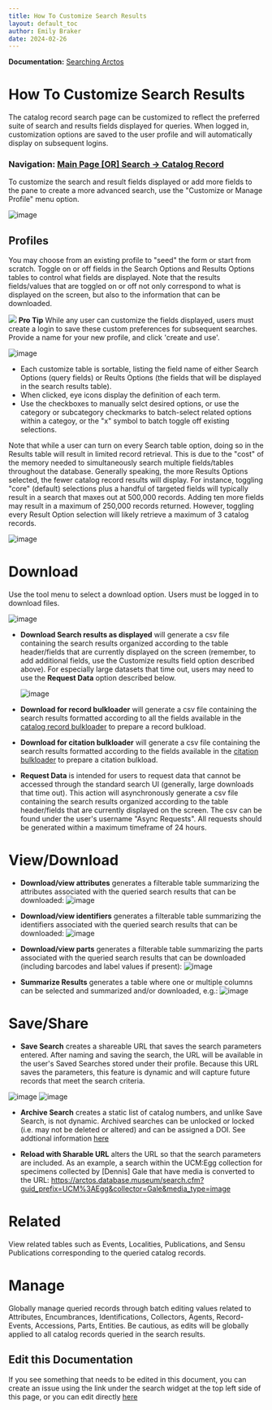 ```yaml
---
title: How To Customize Search Results
layout: default_toc
author: Emily Braker
date: 2024-02-26
---
```


**Documentation:** [Searching Arctos](https://github.com/ArctosDB/documentation-wiki/edit/gh-pages/_how_to/How-to-Search-for-Specimens.markdown)

# How To Customize Search Results

The catalog record search page can be customized to reflect the preferred suite of search and results fields displayed for queries. When logged in, customization options are saved to the user profile and will automatically display on subsequent logins.

### Navigation: [Main Page [OR] Search -> Catalog Record](https://arctos.database.museum/search.cfm)


To customize the search and result fields displayed or add more fields to the pane to create a more advanced search, use the "Customize or Manage Profile" menu option. 

![image](https://github.com/ArctosDB/documentation-wiki/assets/11336485/30a66614-f458-42e8-9d81-874e9e2f79cf)

## Profiles

You may choose from an existing profile to "seed" the form or start from scratch. Toggle on or off fields in the Search Options and Results Options tables to control what fields are displayed. Note that the results fields/values that are toggled on or off not only correspond to what is displayed on the screen, but also to the information that can be downloaded. 

![](https://raw.githubusercontent.com/ArctosDB/documentation-wiki/gh-pages/tutorial_images/Bear%20Pro.jpg) **Pro Tip**
While any user can customize the fields displayed, users must create a login to save these custom preferences for subsequent searches. Provide a name for your new profile, and click 'create and use'.

![image](https://github.com/ArctosDB/documentation-wiki/assets/11336485/64853aa2-6262-45d0-8e89-b088fe0c5346)

* Each customize table is sortable, listing the field name of either Search Options (query fields) or Reults Options (the fields that will be displayed in the search results table).
* When clicked, eye icons display the definition of each term.
* Use the checkboxes to manually selct desired options, or use the category or subcategory checkmarks to batch-select related options within a categoy, or the "x" symbol to batch toggle off existing selections.

Note that while a user can turn on every Search table option, doing so in the Results table will result in limited record retrieval. This is due to the "cost" of the memory needed to simultaneously search multiple fields/tables throughout the database. Generally speaking, the more Results Options selected, the fewer catalog record results will display. For instance, toggling "core" (default) selections plus a handful of targeted fields will typically result in a search that maxes out at 500,000 records. Adding ten more fields may result in a maximum of 250,000 records returned. However, toggling every Result Option selection will likely retrieve a maximum of 3 catalog records. 

![image](https://github.com/ArctosDB/documentation-wiki/assets/11336485/882cc1c9-785a-4fbc-848e-a62c50441f66)

# Download

Use the tool menu to select a download option. Users must be logged in to download files. 

![image](https://github.com/ArctosDB/documentation-wiki/assets/11336485/f12af684-d86d-46b7-a03e-1bb4bd780d33)

* **Download Search results as displayed** will generate a csv file containing the search results organized according to the table header/fields that are currently displayed on the screen (remember, to add additional fields, use the Customize results field option described above). For especially large datasets that time out, users may need to use the **Request Data** option described below.
  
  ![image](https://github.com/ArctosDB/documentation-wiki/assets/11336485/e9c1fb07-f23b-4f52-9495-42cd63d907b2)
  
* **Download for record bulkloader** will generate a csv file containing the search results formatted according to all the fields available in the [catalog record bulkloader](https://arctos.database.museum/Bulkloader/bulkloaderBuilder.cfm) to prepare a record bulkload.
  
* **Download for citation bulkloader** will generate a csv file containing the search results formatted according to the fields available in the [citation bulkloader](https://arctos.database.museum/tools/BulkloadCitations.cfm?action=ld) to prepare a citation bulkload.

* **Request Data** is intended for users to request data that cannot be accessed through the standard search UI (generally, large downloads that time out). This action will asynchronously generate a csv file containing the search results organized according to the table header/fields that are currently displayed on the screen. The csv can be found under the user's username "Async Requests". All requests should be generated within a maximum timeframe of 24 hours.

# View/Download

* **Download/view attributes** generates a filterable table summarizing the attributes associated with the queried search results that can be downloaded:
  ![image](https://github.com/ArctosDB/documentation-wiki/assets/11336485/df9fe60d-08de-4732-8786-f19321bfc843)
  
* **Download/view identifiers** generates a filterable table summarizing the identifiers associated with the queried search results that can be downloaded:
![image](https://github.com/ArctosDB/documentation-wiki/assets/11336485/6247c35f-5a02-4503-b4a0-62c92f642162)

* **Download/view parts** generates a filterable table summarizing the parts associated with the queried search results that can be downloaded (including barcodes and label values if present):
![image](https://github.com/ArctosDB/documentation-wiki/assets/11336485/f5a31250-84fd-4c98-89c6-032456bcef0e)

* **Summarize Results** generates a table where one or multiple columns can be selected and summarized and/or downloaded, e.g.:
  ![image](https://github.com/ArctosDB/documentation-wiki/assets/11336485/9d594053-5621-4799-b9df-409ff5b466f0)

# Save/Share

* **Save Search** creates a shareable URL that saves the search parameters entered. After naming and saving the search, the URL will be available in the user's Saved Searches stored under their profile. Because this URL saves the parameters, this feature is dynamic and will capture future records that meet the search criteria.
  
![image](https://github.com/ArctosDB/documentation-wiki/assets/11336485/0004a7bd-88b0-43c5-8c3c-57c574385dae)
![image](https://github.com/ArctosDB/documentation-wiki/assets/11336485/8a1f3271-d15b-479f-be02-5534ae681475)


* **Archive Search** creates a static list of catalog numbers, and unlike Save Search, is not dynamic. Archived searches can be unlocked or locked (i.e. may not be deleted or altered) and can be assigned a DOI. See addtional information [here](https://handbook.arctosdb.org/documentation/archive.html)

* **Reload with Sharable URL** alters the URL so that the search parameters are included. As an example, a search within the UCM:Egg collection for specimens collected by [Dennis] Gale that have media is converted to the URL: https://arctos.database.museum/search.cfm?guid_prefix=UCM%3AEgg&collector=Gale&media_type=image
  
# Related

View related tables such as Events, Localities, Publications, and Sensu Publications corresponding to the queried catalog records.

# Manage

Globally manage queried records through batch editing values related to Attributes, Encumbrances, Identifications, Collectors, Agents, Record-Events, Accessions, Parts, Entities. Be cautious, as edits will be globally applied to all catalog records queried in the search results.
  
## Edit this Documentation

If you see something that needs to be edited in this document, you can create an issue using the link under the search widget at the top left side of this page, or you can edit directly [here](https://github.com/ArctosDB/documentation-wiki/edit/gh-pages/_how_to/How_To_Customize_Results.markdown)
